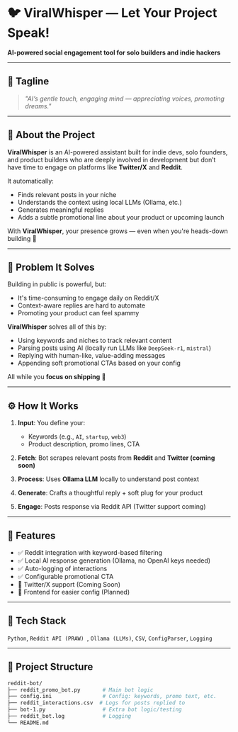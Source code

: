 # 🐦 ViralWhisper — Let Your Project Speak!

**AI-powered social engagement tool for solo builders and indie hackers**

---

## 📌 Tagline

> *"AI’s gentle touch, engaging mind — appreciating voices, promoting dreams."*

---

## 🚀 About the Project

**ViralWhisper** is an AI-powered assistant built for indie devs, solo founders, and product builders who are deeply involved in development but don’t have time to engage on platforms like **Twitter/X** and **Reddit**.

It automatically:
- Finds relevant posts in your niche
- Understands the context using local LLMs (Ollama, etc.)
- Generates meaningful replies
- Adds a subtle promotional line about your product or upcoming launch

With **ViralWhisper**, your presence grows — even when you're heads-down building 🚧

---

## 🧩 Problem It Solves

Building in public is powerful, but:

- It's time-consuming to engage daily on Reddit/X
- Context-aware replies are hard to automate
- Promoting your product can feel spammy

**ViralWhisper** solves all of this by:
- Using keywords and niches to track relevant content
- Parsing posts using AI (locally run LLMs like `DeepSeek-r1`, `mistral`)
- Replying with human-like, value-adding messages
- Appending soft promotional CTAs based on your config

All while you **focus on shipping** 🚢

---

## ⚙️ How It Works

1. **Input**: You define your:
   - Keywords (e.g., `AI`, `startup`, `web3`)
   - Product description, promo lines, CTA

2. **Fetch**: Bot scrapes relevant posts from **Reddit** and **Twitter (coming soon)**

3. **Process**: Uses **Ollama LLM** locally to understand post context

4. **Generate**: Crafts a thoughtful reply + soft plug for your product

5. **Engage**: Posts response via Reddit API (Twitter support coming)

---

## 🧪 Features

- ✅ Reddit integration with keyword-based filtering
- ✅ Local AI response generation (Ollama, no OpenAI keys needed)
- ✅ Auto-logging of interactions
- ✅ Configurable promotional CTA
- 🚧 Twitter/X support (Coming Soon)
- 🚧 Frontend for easier config (Planned)

---

## 🔧 Tech Stack

`Python`, `Reddit API (PRAW) `, `Ollama (LLMs)`, `CSV`, `ConfigParser`, `Logging`

---

## 🧱 Project Structure

```bash
reddit-bot/
├── reddit_promo_bot.py       # Main bot logic
├── config.ini                # Config: keywords, promo text, etc.
├── reddit_interactions.csv  # Logs for posts replied to
├── bot-1.py                  # Extra bot logic/testing
├── reddit_bot.log            # Logging
└── README.md
